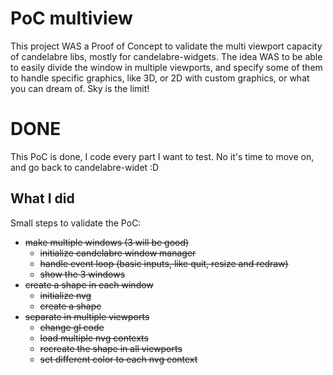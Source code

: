 # PoC multiview

This project WAS a Proof of Concept to validate the multi viewport capacity of candelabre libs, mostly for candelabre-widgets. The idea WAS to be able to easily divide the window in multiple viewports, and specify some of them to handle specific graphics, like 3D, or 2D with custom graphics, or what you can dream of. Sky is the limit!

# DONE

This PoC is done, I code every part I want to test. No it's time to move on, and go back to candelabre-widet :D

## What I did

Small steps to validate the PoC:

* ~~make multiple windows (3 will be good)~~
  * ~~initialize candelabre window manager~~
  * ~~handle event loop (basic inputs, like quit, resize and redraw)~~
  * ~~show the 3 windows~~
* ~~create a shape in each window~~
  * ~~initialize nvg~~
  * ~~create a shape~~
* ~~separate in multiple viewports~~
  * ~~change gl code~~
  * ~~load multiple nvg contexts~~
  * ~~recreate the shape in all viewports~~
  * ~~set different color to each nvg context~~
